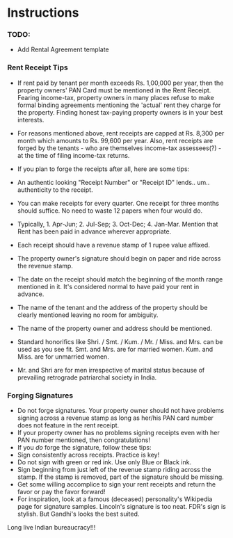 # Instructions

### TODO:
- Add Rental Agreement template

### Rent Receipt Tips
- If rent paid by tenant per month exceeds Rs. 1,00,000 per year, then
  the property owners' PAN Card must be mentioned in the Rent Receipt.
  Fearing income-tax, property owners in many places refuse to make
  formal binding agreements mentioning the 'actual' rent they charge for
  the property. Finding honest tax-paying property owners is in your
  best interests.

- For reasons mentioned above, rent receipts are capped at Rs. 8,300 per
  month which amounts to Rs. 99,600 per year. Also, rent receipts are
  forged by the tenants - who are themselves income-tax assessees(?) -
  at the time of filing income-tax returns.

- If you plan to forge the receipts after all, here are some tips:
 - An authentic looking "Receipt Number" or "Receipt ID" lends.. um..
   authenticity to the receipt.
 - You can make receipts for every quarter. One receipt for three months
   should suffice. No need to waste 12 papers when four would do.
 - Typically, 1. Apr-Jun; 2. Jul-Sep; 3. Oct-Dec; 4. Jan-Mar. Mention that Rent
   has been paid in advance wherever appropriate.
 - Each receipt should have a revenue stamp of 1 rupee value affixed.
 - The property owner's signature should begin on paper and ride across
   the revenue stamp.
 - The date on the receipt should match the beginning of the month range
   mentioned in it. It's considered normal to have paid your rent in
   advance.
 - The name of the tenant and the address of the property should be
   clearly mentioned leaving no room for ambiguity.
 - The name of the property owner and address should be mentioned.
 - Standard honorifics like Shri. / Smt. / Kum. / Mr. / Miss. and Mrs.
   can be used as you see fit. Smt. and Mrs. are for married women. Kum.
   and Miss. are for unmarried women.
 - Mr. and Shri are for men irrespective of marital status because of
   prevailing retrograde patriarchal society in India.

### Forging Signatures

- Do not forge signatures. Your property owner should not have problems
  signing across a revenue stamp as long as her/his PAN card number does
  not feature in the rent receipt.
- If your property owner has no problems signing receipts even with her
  PAN number mentioned, then congratulations!
- If you *do* forge the signature, follow these tips:
 - Sign consistently across receipts. Practice is key!
 - Do not sign with green or red ink. Use only Blue or Black ink.
 - Sign beginning from just left of the revenue stamp riding across the
   stamp. If the stamp is removed, part of the signature should be
   missing.
 - Get some willing accomplice to sign your rent receipts and return the
   favor or pay the favor forward!
 - For inspiration, look at a famous (deceased) personality's Wikipedia
   page for signature samples. Lincoln's signature is too neat. FDR's
   sign is stylish. But Gandhi's looks the best suited.

Long live Indian bureaucracy!!!
